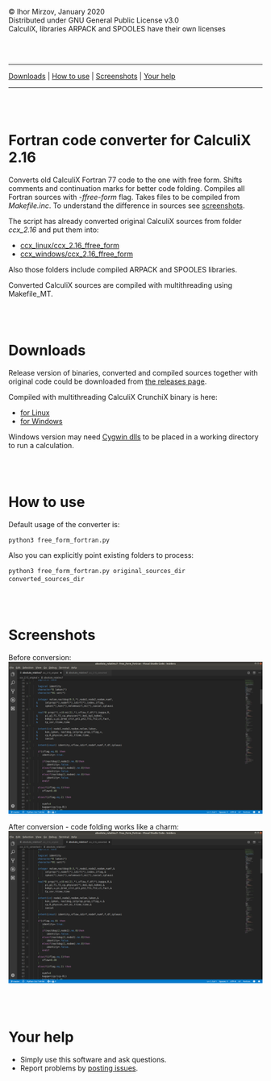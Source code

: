 © Ihor Mirzov, January 2020  
Distributed under GNU General Public License v3.0  
CalculiX, libraries ARPACK and SPOOLES have their own licenses

<br/><br/>



---

[Downloads](#downloads) |
[How to use](#how-to-use) |
[Screenshots](#screenshots) |
[Your help](#your-help)

---

<br/><br/>



# Fortran code converter for CalculiX 2.16

Converts old CalculiX Fortran 77 code to the one with free form. Shifts comments and continuation marks for better code folding. Compiles all Fortran sources with *-ffree-form* flag. Takes files to be compiled from *Makefile.inc*. To understand the difference in sources see [screenshots](#screenshots).

The script has already converted original CalculiX sources from folder *ccx_2.16* and put them into:

- [ccx_linux/ccx_2.16_ffree_form](./ccx_linux/ccx_2.16_ffree_form)
- [ccx_windows/ccx_2.16_ffree_form](./ccx_windows/ccx_2.16_ffree_form)

Also those folders include compiled ARPACK and SPOOLES libraries.

Converted CalculiX sources are compiled with multithreading using Makefile_MT.

<br/><br/>



# Downloads

Release version of binaries, converted and compiled sources together with original code could be downloaded from [the releases page](https://github.com/imirzov/ccx_free_form_fortran/releases).

Compiled with multithreading CalculiX CrunchiX binary is here:

- [for Linux](./ccx_linux/ccx_2.16_ffree_form/ccx_2.16_MT)
- [for Windows](./ccx_windows/ccx_2.16_ffree_form/ccx_2.16_MT.exe)

Windows version may need [Cygwin dlls](cygwin_dlls.zip) to be placed in a working directory to run a calculation.

<br/><br/>



# How to use

Default usage of the converter is:

    python3 free_form_fortran.py

Also you can explicitly point existing folders to process:

    python3 free_form_fortran.py original_sources_dir converted_sources_dir

<br/><br/>



# Screenshots

Before conversion:  
![before conversion](img_original.png "before conversion")

After conversion - code folding works like a charm:  
![after conversion](img_converted.png "after conversion")

<br/><br/>



# Your help

- Simply use this software and ask questions.
- Report problems by [posting issues](https://github.com/imirzov/ccx_free_form_fortran/issues).
